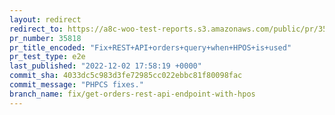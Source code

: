 ```yaml
---
layout: redirect
redirect_to: https://a8c-woo-test-reports.s3.amazonaws.com/public/pr/35818/e2e/index.html
pr_number: 35818
pr_title_encoded: "Fix+REST+API+orders+query+when+HPOS+is+used"
pr_test_type: e2e
last_published: "2022-12-02 17:58:19 +0000"
commit_sha: 4033dc5c983d3fe72985cc022ebbc81f80098fac
commit_message: "PHPCS fixes."
branch_name: fix/get-orders-rest-api-endpoint-with-hpos
---
```

